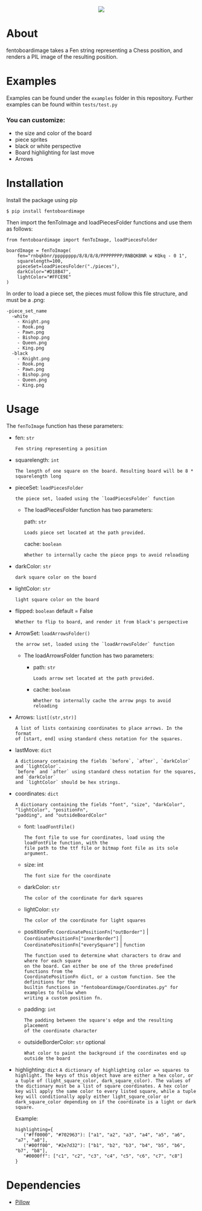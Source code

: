 

<div align="center">
  <img src="https://raw.githubusercontent.com/reedkrawiec/fenToBoardImage/main/documentation/logo.png" />
</div>

# About

fentoboardimage takes a Fen string representing a Chess position, and renders a PIL image of the resulting position.

# Examples

Examples can be found under the `examples` folder in this repository. 
Further examples can be found within `tests/test.py`

###  You can customize:
- the size and color of the board
- piece sprites
- black or white perspective
- Board highlighting for last move
- Arrows

# Installation

Install the package using pip
```
$ pip install fentoboardimage
```

Then import the fenToImage and loadPiecesFolder functions and use them as follows:
```
from fentoboardimage import fenToImage, loadPiecesFolder

boardImage = fenToImage(
	fen="rnbqkbnr/pppppppp/8/8/8/8/PPPPPPPP/RNBQKBNR w KQkq - 0 1",
	squarelength=100,
	pieceSet=loadPiecesFolder("./pieces"),
	darkColor="#D18B47",
	lightColor="#FFCE9E"
)
```

In order to load a piece set, the pieces must follow this file structure, and must be a .png:
```
-piece_set_name
  -white
    - Knight.png
    - Rook.png
    - Pawn.png
    - Bishop.png
    - Queen.png
    - King.png
  -black
    - Knight.png
    - Rook.png
    - Pawn.png
    - Bishop.png
    - Queen.png
    - King.png
```

# Usage

The `fenToImage` function has these parameters:

- fen: `str`

	  Fen string representing a position

- squarelength: `int`

	  The length of one square on the board. Resulting board will be 8 * squarelength long

- pieceSet: `loadPiecesFolder`

	  the piece set, loaded using the `loadPiecesFolder` function

	- The loadPiecesFolder function has two parameters:

       path: `str`

          Loads piece set located at the path provided.

      cache: `boolean`

          Whether to internally cache the piece pngs to avoid reloading

- darkColor: `str`

	  dark square color on the board

- lightColor: `str`

	  light square color on the board

- flipped: `boolean` default = False

	  Whether to flip to board, and render it from black's perspective

- ArrowSet: `loadArrowsFolder()`

	  the arrow set, loaded using the `loadArrowsFolder` function

	- The loadArrowsFolder function has two parameters:

      - path: `str`

	        Loads arrow set located at the path provided.

	  - cache: `boolean`

	        Whether to internally cache the arrow pngs to avoid reloading

- Arrows: `list[(str,str)]`

	  A list of lists containing coordinates to place arrows. In the format
	  of [start, end] using standard chess notation for the squares.
- lastMove: `dict`
	
	  A dictionary containing the fields `before`, `after`, `darkColor` and `lightColor`. 
	  `before` and `after` using standard chess notation for the squares, and `darkColor`
	  and `lightColor` should be hex strings.

- coordinates: `dict`
     
      A dictionary containing the fields "font", "size", "darkColor", "lightColor", "positionFn",
      "padding", and "outsideBoardColor"
	   
	 - font: `loadFontFile()`
       
           The font file to use for coordinates, load using the loadFontFile function, with the
           file path to the ttf file or bitmap font file as its sole argument. 
   - size: int

         The font size for the coordinate
   - darkColor: `str`
    
         The color of the coordinate for dark squares
   -  lightColor: `str`
        
          The color of the coordinate for light squares
   -  posititionFn: `CoordinatePositionFn["outBorder"]` | `CoordinatePositionFn["innerBorder"]` | `CoordinatePositionFn["everySquare"]` | `function`
   
          The function used to determine what characters to draw and where for each square
          on the board. Can either be one of the three predefined functions from the
          CoordinatePositionFn dict, or a custom function. See the definitions for the
          builtin functions in "fentoboardimage/Coordinates.py" for examples to follow when
          writing a custom position fn.
   - padding: `int`
   
		 The padding between the square's edge and the resulting placement
		 of the coordinate character 
   - outsideBorderColor: `str` optional
   
         What color to paint the background if the coordinates end up outside the board
    

- highlighting: `dict`
  `A dictionary of highlighting color => squares to highlight. The keys of this object have are either a hex color, or a tuple of (light_square_color, dark_square_color). The values of the dictionary must be a list of square coordinates. A hex color key will apply the same color to every listed square, while a tuple key will conditionally apply either light_square_color or dark_square_color depending on if the coordinate is a light or dark square.`
  
  Example:
  
      highlighting={
         ("#ff0000", "#702963"): ["a1", "a2", "a3", "a4", "a5", "a6", "a7", "a8"],
         ("#00ff00", "#2e7d32"): ["b1", "b2", "b3", "b4", "b5", "b6", "b7", "b8"],
         "#0000ff": ["c1", "c2", "c3", "c4", "c5", "c6", "c7", "c8"]
      }

  
  

# Dependencies
- [Pillow](https://pypi.org/project/Pillow/)

